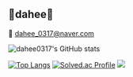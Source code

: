 
<!--
**dahee0317/dahee0317** is a ✨ _special_ ✨ repository because its `README.md` (this file) appears on your GitHub profile.

Here are some ideas to get you started:

- 🔭 I’m currently working on ...
- 🌱 I’m currently learning ...
- 👯 I’m looking to collaborate on ...
- 🤔 I’m looking for help with ...
- 💬 Ask me about ...
- 📫 How to reach me: ...
- 😄 Pronouns: ...
- ⚡ Fun fact: ...
-->


<h2> 🌼dahee🌼 </h2>

<span> 💌 dahee_0317@naver.com </span>

![dahee0317's GitHub stats](https://github-readme-stats.vercel.app/api?username=dahee0317&show_icons=true&theme=default) 

[![Top Langs](https://github-readme-stats.vercel.app/api/top-langs/?username=dahee0317&layout=compact&theme=vue-dark&langs_count=8)](https://github.com/anuraghazra/github-readme-stats)
[![Solved.ac Profile](http://mazassumnida.wtf/api/v2/generate_badge?boj=dahee0317)](https://solved.ac/dahee0317)
<img src="http://mazandi.herokuapp.com/api?handle={dahee0317}&theme=vue-dark"/>








